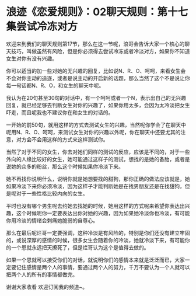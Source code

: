 # 浪迹《恋爱规则》：02聊天规则：第十七集尝试冷冻对方

欢迎来到我们的聊天规则第17节，那么在这一节呢，浪哥会告诉大家一个核心的聊天技巧，叫做虽然有风险，但是你必须得去尝试冷冻或者冷淡对方，如果你不知道女生对你有没有兴趣。

你可以适当的加一些对她的无兴趣的回复，比如说N、R、O、呵呵，来看女生会不会对你主动的追逐，或者是说主动的开启新的话题，那么当然了这个不是说让你每一句话都N、R、O，和女生的聊天中呢。

我认为在20句甚至30句的对话中，有一个呵呵或者一个N，表示出自己的无兴趣回复，就已经足够去判断女生对你的兴趣了，如果你用太多，会因为太冷淡把女生吓走，而且呢我也不建议你在和女生的对话的。

一开始的前50句，就用这样的方式去测试女生的兴趣，当然呢你学会了在聊天中呢用N、R、O、呵呵，来测试女生对你的兴趣以外呢，你在聊天中还要尤其的注意，对方会不会用这样的方式来这样测试你。

当然了对于不同的女生，你去对她们同样的测试的反应，应该是不同的，对于一些外向的人缘比较好的女生，她可能通过这样子的测试，想找的是她的备胎，或者是说她的众多的粉丝，那么这个时候如果你冷淡下来。

她不再找你说明什么，说明你就是她想要找的甜狗，那你正确的做法应该就是，她如果冷淡下来你必须冷淡，因为这样子才能判断她是在找男朋友还是在找甜狗，但是呢对于一些性格比较内向的女生。

平时也没有哪个男生呢去约她去找她的时候，她用这样的方式呢来希望你表达出兴趣，这个时候呢你一定要表达出你对她的兴趣，因为如果她冷淡你也冷淡，有可能你用冷淡的情绪会刺痛她脆弱的自尊心。

那么在最后呢烂哥一定要强调，这种冷淡是有风险的，特别是你们还没有建立牢固的，或说深厚的感情的时候，很多女生会随着你的冷淡，她就冷淡下来，有可能你的一个恩就永远把天撩死了，但是烂哥认为这个是值得去做的。

如果一个恩就可以接受你们的对话，就说明你们的感情本来就是泛泛而已，大家一定要记住感情是两个人的事情，要通过两个人的努力，千万不要认为一个人就可以把两个人的所有的事情都做完。

谢谢大家收看 欢迎订阅我的频道~。